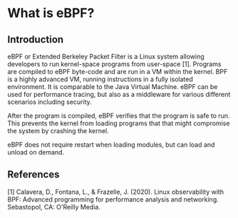 # What is eBPF?

## Introduction
eBPF or Extended Berkeley Packet Filter is a Linux system allowing developers
to run kernel-space programs from user-space [1]. Programs are compiled to eBPF
byte-code and are run in a VM within the kernel. BPF is a highly advanced VM,
running instructions in a fully isolated environment. It is comparable to the
Java Virtual Machine. eBPF can be used for performance tracing, but also as a
middleware for various different scenarios including security.

After the program is compiled, eBPF verifies that the program is safe to run.
This prevents the kernel from loading programs that that might compromise the
system by crashing the kernel.

eBPF does not require restart when loading modules, but can load and unload
on demand.

## References
[1] Calavera, D., Fontana, L., & Frazelle, J. (2020). Linux observability with
BPF: Advanced programming for performance analysis and networking. Sebastopol,
CA: O'Reilly Media.
